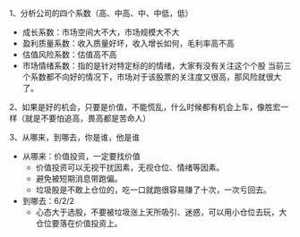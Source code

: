 1、分析公司的四个系数（高、中高、中、中低，低）
- 成长系数：市场空间大不大，市场规模大不大
- 盈利质量系数：收入质量好坏，收入增长如何，毛利率高不高
- 估值风险系数：估值高不高
- 市场情绪系数：指的是针对特定标的的情绪，大家有没有关注这个个股
当前三个系数都不向好的情况下，市场对于该股票的关注度又很高，那风险就很大了。

2、如果是好的机会，只要是价值，不能慌乱，什么时候都有机会上车，像胜宏一样（就是不要怕追高，畏高都是苦命人）

3、从哪来，到哪去，你是谁，他是谁
- 从哪来：价值投资，一定要找价值
	- 价值投资可以无视干扰因素，无视仓位、情绪等因素。
	- 避免被短期消息带跑偏。
	- 垃圾股是不敢上仓位的，吃一口就跑很容易赚了十次，一次亏回去。
- 到哪去：6/2/2
	- 心态大于选股，不要被垃圾涨上天所吸引、迷惑，可以用小仓位去玩，大仓位要落在价值投资上。